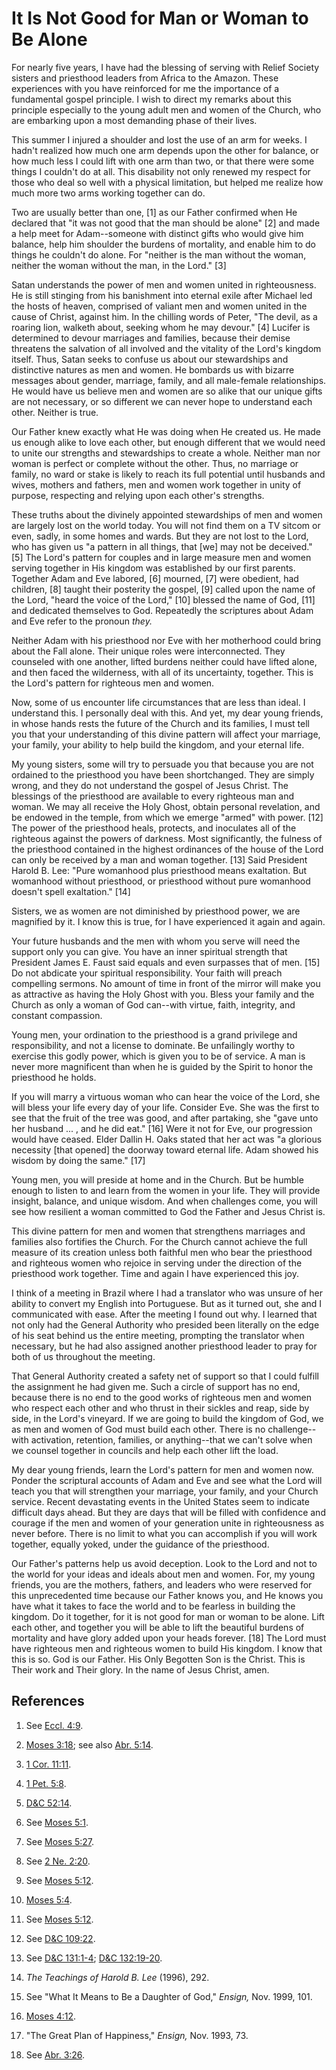 # It Is Not Good for Man or Woman to Be Alone

For nearly five years, I have had the blessing of serving with Relief Society
sisters and priesthood leaders from Africa to the Amazon. These experiences
with you have reinforced for me the importance of a fundamental gospel
principle. I wish to direct my remarks about this principle especially to the
young adult men and women of the Church, who are embarking upon a most
demanding phase of their lives.

This summer I injured a shoulder and lost the use of an arm for weeks. I
hadn't realized how much one arm depends upon the other for balance, or how
much less I could lift with one arm than two, or that there were some things I
couldn't do at all. This disability not only renewed my respect for those who
deal so well with a physical limitation, but helped me realize how much more
two arms working together can do.

Two are usually better than one, [1]  as our Father confirmed when He declared
that "it was not good that the man should be alone" [2]  and made a help meet
for Adam--someone with distinct gifts who would give him balance, help him
shoulder the burdens of mortality, and enable him to do things he couldn't do
alone. For "neither is the man without the woman, neither the woman without
the man, in the Lord." [3]

Satan understands the power of men and women united in righteousness. He is
still stinging from his banishment into eternal exile after Michael led the
hosts of heaven, comprised of valiant men and women united in the cause of
Christ, against him. In the chilling words of Peter, "The devil, as a roaring
lion, walketh about, seeking whom he may devour." [4]  Lucifer is determined
to devour marriages and families, because their demise threatens the salvation
of all involved and the vitality of the Lord's kingdom itself. Thus, Satan
seeks to confuse us about our stewardships and distinctive natures as men and
women. He bombards us with bizarre messages about gender, marriage, family,
and all male-female relationships. He would have us believe men and women are
so alike that our unique gifts are not necessary, or so different we can never
hope to understand each other. Neither is true.

Our Father knew exactly what He was doing when He created us. He made us
enough alike to love each other, but enough different that we would need to
unite our strengths and stewardships to create a whole. Neither man nor woman
is perfect or complete without the other. Thus, no marriage or family, no ward
or stake is likely to reach its full potential until husbands and wives,
mothers and fathers, men and women work together in unity of purpose,
respecting and relying upon each other's strengths.

These truths about the divinely appointed stewardships of men and women are
largely lost on the world today. You will not find them on a TV sitcom or
even, sadly, in some homes and wards. But they are not lost to the Lord, who
has given us "a pattern in all things, that [we] may not be deceived." [5]
The Lord's pattern for couples and in large measure men and women serving
together in His kingdom was established by our first parents. Together Adam
and Eve labored, [6]  mourned, [7]  were obedient, had children, [8]  taught
their posterity the gospel, [9]  called upon the name of the Lord, "heard the
voice of the Lord," [10]  blessed the name of God, [11]  and dedicated
themselves to God. Repeatedly the scriptures about Adam and Eve refer to the
pronoun _they._

Neither Adam with his priesthood nor Eve with her motherhood could bring about
the Fall alone. Their unique roles were interconnected. They counseled with
one another, lifted burdens neither could have lifted alone, and then faced
the wilderness, with all of its uncertainty, together. This is the Lord's
pattern for righteous men and women.

Now, some of us encounter life circumstances that are less than ideal. I
understand this. I personally deal with this. And yet, my dear young friends,
in whose hands rests the future of the Church and its families, I must tell
you that your understanding of this divine pattern will affect your marriage,
your family, your ability to help build the kingdom, and your eternal life.

My young sisters, some will try to persuade you that because you are not
ordained to the priesthood you have been shortchanged. They are simply wrong,
and they do not understand the gospel of Jesus Christ. The blessings of the
priesthood are available to every righteous man and woman. We may all receive
the Holy Ghost, obtain personal revelation, and be endowed in the temple, from
which we emerge "armed" with power. [12]  The power of the priesthood heals,
protects, and inoculates all of the righteous against the powers of darkness.
Most significantly, the fulness of the priesthood contained in the highest
ordinances of the house of the Lord can only be received by a man and woman
together. [13]  Said President Harold B. Lee: "Pure womanhood plus priesthood
means exaltation. But womanhood without priesthood, or priesthood without pure
womanhood doesn't spell exaltation." [14]

Sisters, we as women are not diminished by priesthood power, we are magnified
by it. I know this is true, for I have experienced it again and again.

Your future husbands and the men with whom you serve will need the support
only you can give. You have an inner spiritual strength that President James
E. Faust said equals and even surpasses that of men. [15]  Do not abdicate
your spiritual responsibility. Your faith will preach compelling sermons. No
amount of time in front of the mirror will make you as attractive as having
the Holy Ghost with you. Bless your family and the Church as only a woman of
God can--with virtue, faith, integrity, and constant compassion.

Young men, your ordination to the priesthood is a grand privilege and
responsibility, and not a license to dominate. Be unfailingly worthy to
exercise this godly power, which is given you to be of service. A man is never
more magnificent than when he is guided by the Spirit to honor the priesthood
he holds.

If you will marry a virtuous woman who can hear the voice of the Lord, she
will bless your life every day of your life. Consider Eve. She was the first
to see that the fruit of the tree was good, and after partaking, she "gave
unto her husband ... , and he did eat." [16]  Were it not for Eve, our
progression would have ceased. Elder Dallin H. Oaks stated that her act was "a
glorious necessity [that opened] the doorway toward eternal life. Adam showed
his wisdom by doing the same." [17]

Young men, you will preside at home and in the Church. But be humble enough to
listen to and learn from the women in your life. They will provide insight,
balance, and unique wisdom. And when challenges come, you will see how
resilient a woman committed to God the Father and Jesus Christ is.

This divine pattern for men and women that strengthens marriages and families
also fortifies the Church. For the Church cannot achieve the full measure of
its creation unless both faithful men who bear the priesthood and righteous
women who rejoice in serving under the direction of the priesthood work
together. Time and again I have experienced this joy.

I think of a meeting in Brazil where I had a translator who was unsure of her
ability to convert my English into Portuguese. But as it turned out, she and I
communicated with ease. After the meeting I found out why. I learned that not
only had the General Authority who presided been literally on the edge of his
seat behind us the entire meeting, prompting the translator when necessary,
but he had also assigned another priesthood leader to pray for both of us
throughout the meeting.

That General Authority created a safety net of support so that I could fulfill
the assignment he had given me. Such a circle of support has no end, because
there is no end to the good works of righteous men and women who respect each
other and who thrust in their sickles and reap, side by side, in the Lord's
vineyard. If we are going to build the kingdom of God, we as men and women of
God must build each other. There is no challenge--with activation, retention,
families, or anything--that we can't solve when we counsel together in
councils and help each other lift the load.

My dear young friends, learn the Lord's pattern for men and women now. Ponder
the scriptural accounts of Adam and Eve and see what the Lord will teach you
that will strengthen your marriage, your family, and your Church service.
Recent devastating events in the United States seem to indicate difficult days
ahead. But they are days that will be filled with confidence and courage if
the men and women of your generation unite in righteousness as never before.
There is no limit to what you can accomplish if you will work together,
equally yoked, under the guidance of the priesthood.

Our Father's patterns help us avoid deception. Look to the Lord and not to the
world for your ideas and ideals about men and women. For, my young friends,
you are the mothers, fathers, and leaders who were reserved for this
unprecedented time because our Father knows you, and He knows you have what it
takes to face the world and to be fearless in building the kingdom. Do it
together, for it is not good for man or woman to be alone. Lift each other,
and together you will be able to lift the beautiful burdens of mortality and
have glory added upon your heads forever. [18]  The Lord must have righteous
men and righteous women to build His kingdom. I know that this is so. God is
our Father. His Only Begotten Son is the Christ. This is Their work and Their
glory. In the name of Jesus Christ, amen.

## References

  1.  See [Eccl. 4:9](https://www.lds.org/scriptures/ot/eccl/4.9?lang=eng#8).

  2.   [Moses 3:18](https://www.lds.org/scriptures/pgp/moses/3.18?lang=eng#17); see also [Abr. 5:14](https://www.lds.org/scriptures/pgp/abr/5.14?lang=eng#13).

  3.   [1 Cor. 11:11](https://www.lds.org/scriptures/nt/1-cor/11.11?lang=eng#10).

  4.   [1 Pet. 5:8](https://www.lds.org/scriptures/nt/1-pet/5.8?lang=eng#7).

  5.   [D&amp;C 52:14](https://www.lds.org/scriptures/dc-testament/dc/52.14?lang=eng#13).

  6.  See [Moses 5:1](https://www.lds.org/scriptures/pgp/moses/5.1?lang=eng#0).

  7.  See [Moses 5:27](https://www.lds.org/scriptures/pgp/moses/5.27?lang=eng#26).

  8.  See [2 Ne. 2:20](https://www.lds.org/scriptures/bofm/2-ne/2.20?lang=eng#19).

  9.  See [Moses 5:12](https://www.lds.org/scriptures/pgp/moses/5.12?lang=eng#11).

  10.   [Moses 5:4](https://www.lds.org/scriptures/pgp/moses/5.4?lang=eng#3).

  11.  See [Moses 5:12](https://www.lds.org/scriptures/pgp/moses/5.12?lang=eng#11).

  12.  See [D&amp;C 109:22](https://www.lds.org/scriptures/dc-testament/dc/109.22?lang=eng#21).

  13.  See [D&amp;C 131:1-4](https://www.lds.org/scriptures/dc-testament/dc/131.1-4?lang=eng#0); [D&amp;C 132:19-20](https://www.lds.org/scriptures/dc-testament/dc/132.19-20?lang=eng#18).

  14.   _The Teachings of Harold B. Lee_ (1996), 292.

  15.  See "What It Means to Be a Daughter of God," _Ensign,_ Nov. 1999, 101.

  16.   [Moses 4:12](https://www.lds.org/scriptures/pgp/moses/4.12?lang=eng#11).

  17.  "The Great Plan of Happiness," _Ensign,_ Nov. 1993, 73.

  18.  See [Abr. 3:26](https://www.lds.org/scriptures/pgp/abr/3.26?lang=eng#25).

